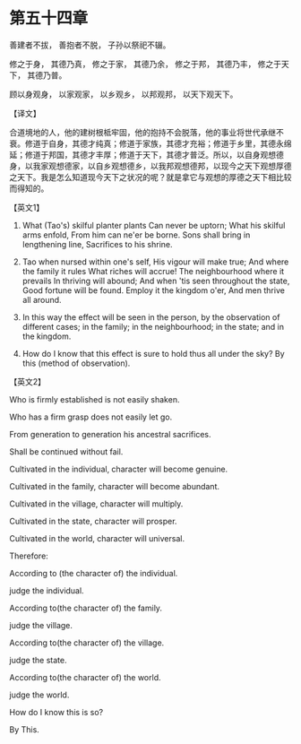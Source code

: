 # 第五十四章

善建者不拔，
善抱者不脱，
子孙以祭祀不辍。

修之于身，
其德乃真，
修之于家，
其德乃余，
修之于邦，
其德乃丰，
修之于天下，
其德乃普。

顾以身观身，
以家观家，
以乡观乡，
以邦观邦，
以天下观天下。

【译文】

合道境地的人，他的建树根柢牢固，他的抱持不会脱落，他的事业将世代承继不衰。修道于自身，其德才纯真；修道于家族，其德才充裕；修道于乡里，其德永绵延；修道于邦国，其德才丰厚；修道于天下，其德才普泛。所以，以自身观想德身，以我家观想德家，以自乡观想德乡，以我邦观想德邦，以现今之天下观想厚德之天下。我是怎么知道现今天下之状况的呢？就是拿它与观想的厚德之天下相比较而得知的。

【英文1】

1. What (Tao's) skilful planter plants
Can never be uptorn;
What his skilful arms enfold,
From him can ne'er be borne.
Sons shall bring in lengthening line,
Sacrifices to his shrine.

2. Tao when nursed within one's self,
His vigour will make true;
And where the family it rules
What riches will accrue!
The neighbourhood where it prevails
In thriving will abound;
And when 'tis seen throughout the state,
Good fortune will be found.
Employ it the kingdom o'er,
And men thrive all around.

3. In this way the effect will be seen in the person, by the observation of different cases; in the family; in the neighbourhood; in the state; and in the kingdom.

4. How do I know that this effect is sure to hold thus all under the sky? By this (method of observation).

【英文2】

Who is firmly established is not easily shaken.

Who has a firm grasp does not easily let go.

From generation to generation his ancestral sacrifices.

Shall be continued without fail.

Cultivated in the individual, character will become genuine.

Cultivated in the family, character will become abundant.

Cultivated in the village, character will multiply.

Cultivated in the state, character will prosper.

Cultivated in the world, character will universal.

Therefore:

According to (the character of) the individual.

judge the individual.

According to(the character of) the family.

judge the village.

According to(the character of) the village.

judge the state.

According to(the character of) the world.

judge the world.

How do I know this is so?

By This.
